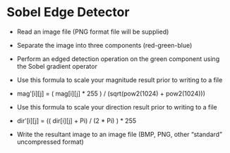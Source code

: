 Sobel Edge Detector
===================

* Read an image file (PNG format file will be supplied)

* Separate the image into three components (red-green-blue)

* Perform an edged detection operation on the green component using the Sobel gradient operator

* Use this formula to scale your magnitude result prior to writing to a file
 - mag'[i][j] = ( mag[i][j] * 255 ) / (sqrt(pow2(1024) + pow2(1024)))

* Use this formula to scale your direction result prior to writing to a file
 - dir'[i][j] = (( dir[i][j] + Pi) / (2 * Pi) ) * 255

* Write the resultant image to an image file (BMP, PNG, other “standard” uncompressed format)
